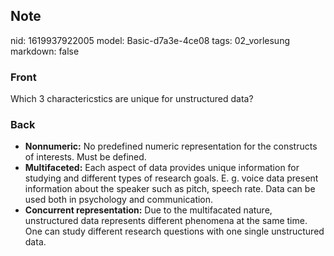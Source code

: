 ## Note
nid: 1619937922005
model: Basic-d7a3e-4ce08
tags: 02_vorlesung
markdown: false

### Front
Which 3 charactericstics are unique for unstructured data?

### Back
<div>
  <div>
    <ul>
      <li><strong>Nonnumeric:</strong> No predefined numeric
      representation for the constructs of interests. Must be
      defined.
      <li><strong>Multifaceted:</strong> Each aspect of data
      provides unique information for studying and different types
      of research goals. E. g. voice data present information about
      the speaker such as pitch, speech rate. Data can be used both
      in psychology and communication.
      <li><strong>Concurrent representation:</strong> Due to the
      multifacated nature, unstructured data represents different
      phenomena at the same time. One can study different research
      questions with one single unstructured data.
    </ul>
  </div>
</div>
